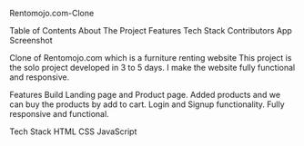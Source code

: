 Rentomojo.com-Clone

Table of Contents
About The Project
Features
Tech Stack
Contributors
App Screenshot

Clone of Rentomojo.com which is a furniture renting website
This project is the solo project developed in 3 to 5 days.
I make the website fully functional and responsive.

Features
Build Landing page and Product page.
Added products and we can buy the products by add to cart.
Login and Signup functionality.
Fully responsive and functional.

Tech Stack
HTML
CSS
JavaScript



